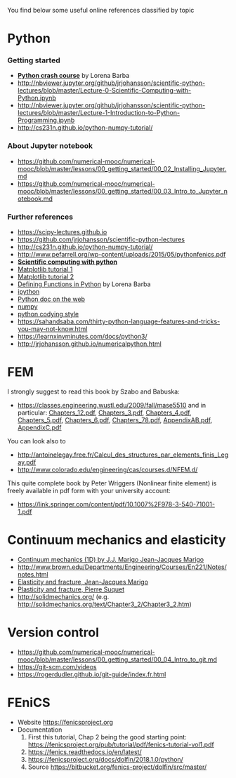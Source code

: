 
You find below some useful online references classified by topic

# Python 

### Getting started
* [**Python crash course**](http://nbviewer.ipython.org/github/barbagroup/AeroPython/blob/master/lessons/00_Lesson00_QuickPythonIntro.ipynb) by Lorena Barba
* http://nbviewer.jupyter.org/github/jrjohansson/scientific-python-lectures/blob/master/Lecture-0-Scientific-Computing-with-Python.ipynb
* http://nbviewer.jupyter.org/github/jrjohansson/scientific-python-lectures/blob/master/Lecture-1-Introduction-to-Python-Programming.ipynb
* http://cs231n.github.io/python-numpy-tutorial/

### About Jupyter notebook 
* https://github.com/numerical-mooc/numerical-mooc/blob/master/lessons/00_getting_started/00_02_Installing_Jupyter.md
* https://github.com/numerical-mooc/numerical-mooc/blob/master/lessons/00_getting_started/00_03_Intro_to_Jupyter_notebook.md

### Further references
* https://scipy-lectures.github.io
* https://github.com/jrjohansson/scientific-python-lectures
* http://cs231n.github.io/python-numpy-tutorial/
* http://www.pefarrell.org/wp-content/uploads/2015/05/pythonfenics.pdf
* [**Scientific computing with python**](https://github.com/jrjohansson/scientific-python-lectures)
* [Matplotlib tutorial 1](http://matplotlib.org/users/pyplot_tutorial.html)
* [Matplotlib tutorial 2](http://www.loria.fr/~rougier/teaching/matplotlib/)
* [Defining Functions in Python](http://nbviewer.ipython.org/urls/bitbucket.org/cfdpython/cfd-python-class/raw/master/lessons/11%2520-%2520Defining%2520Function%2520in%2520Python.ipynb) by Lorena Barba
* [ipython](http://ipython.org/)
* [Python doc on the web](https://wiki.python.org/moin/BeginnersGuide/Programmers)
* [numpy](http://www.numpy.org/)
* [python codying style](http://www.python.org/dev/peps/pep-0008/)
* https://sahandsaba.com/thirty-python-language-features-and-tricks-you-may-not-know.html
* https://learnxinyminutes.com/docs/python3/
* http://jrjohansson.github.io/numericalpython.html

# FEM 
I strongly suggest to read this book by Szabo and Babuska:
* https://classes.engineering.wustl.edu/2009/fall/mase5510 and in particular: 
[Chapters_12.pdf](https://classes.engineering.wustl.edu/2009/fall/mase5510/Chapters_12.pdf),
[Chapters_3.pdf](https://classes.engineering.wustl.edu/2009/fall/mase5510/Chapter_3.pdf),
[Chapters_4.pdf](https://classes.engineering.wustl.edu/2009/fall/mase5510/Chapter_4.pdf),
[Chapters_5.pdf](https://classes.engineering.wustl.edu/2009/fall/mase5510/Chapter_5.pdf),
[Chapters_6.pdf](https://classes.engineering.wustl.edu/2009/fall/mase5510/Chapter_6.pdf),
[Chapters_78.pdf](https://classes.engineering.wustl.edu/2009/fall/mase5510/Chapters_78.pdf),
[AppendixAB.pdf](https://classes.engineering.wustl.edu/2009/fall/mase5510/Appendices_AB.pdf),
[AppendixC.pdf](https://classes.engineering.wustl.edu/2009/fall/mase5510/Appendix_C.pdf)
       
You can look also to
* http://antoinelegay.free.fr/Calcul_des_structures_par_elements_finis_Legay.pdf
* http://www.colorado.edu/engineering/cas/courses.d/NFEM.d/

This quite complete book by Peter Wriggers (Nonlinear finite element) is freely available in pdf form with your university account: 
* https://link.springer.com/content/pdf/10.1007%2F978-3-540-71001-1.pdf

# Continuum mechanics and elasticity ##
* [Continuum mechanics (1D) by J.J. Marigo Jean-Jacques Marigo](https://cel.archives-ouvertes.fr/cel-01023392)
* http://www.brown.edu/Departments/Engineering/Courses/En221/Notes/notes.html
* [Elasticity and fracture, Jean-Jacques Marigo](https://moodle.polytechnique.fr/pluginfile.php/30014/mod_resource/content/1/ElasticiteRupture.pdf)
* [Plasticity and fracture, Pierre Suquet](https://www.google.com/url?sa=t&rct=j&q=&esrc=s&source=web&cd=1&cad=rja&uact=8&ved=2ahUKEwjdspXjqcfdAhXLA8AKHVHjBHIQFjAAegQIBxAC&url=http%3A%2F%2Fperso.ensta-paristech.fr%2F~mbonnet%2Fmec551%2Fmec551.pdf&usg=AOvVaw3JK3d0dJbSyeduYs3DCsqU)
* http://solidmechanics.org/ (e.g. http://solidmechanics.org/text/Chapter3_2/Chapter3_2.htm)

# Version control
* https://github.com/numerical-mooc/numerical-mooc/blob/master/lessons/00_getting_started/00_04_Intro_to_git.md
* https://git-scm.com/videos
* https://rogerdudler.github.io/git-guide/index.fr.html

# FEniCS
* Website https://fenicsproject.org
* Documentation
   1. First this tutorial, Chap 2 being the good starting point: https://fenicsproject.org/pub/tutorial/pdf/fenics-tutorial-vol1.pdf
   2. https://fenics.readthedocs.io/en/latest/
   3. https://fenicsproject.org/docs/dolfin/2018.1.0/python/
   4. Source https://bitbucket.org/fenics-project/dolfin/src/master/

